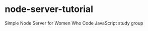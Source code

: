 node-server-tutorial
====================

Simple Node Server for Women Who Code JavaScript study group
